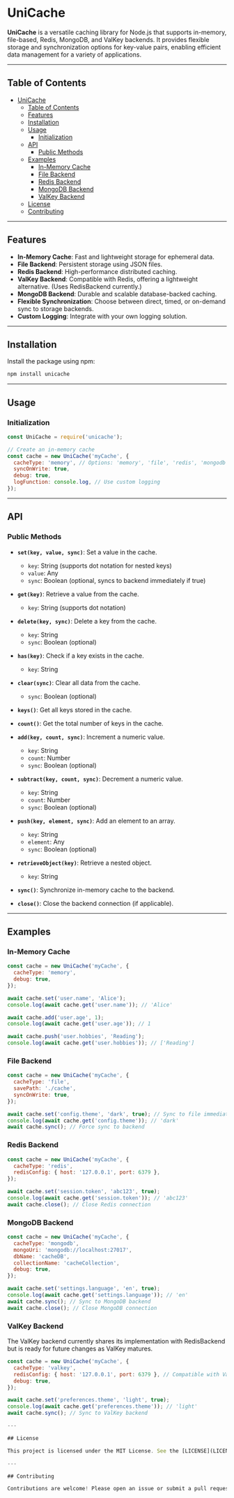 # UniCache

**UniCache** is a versatile caching library for Node.js that supports in-memory, file-based, Redis, MongoDB, and ValKey backends. It provides flexible storage and synchronization options for key-value pairs, enabling efficient data management for a variety of applications.

---

## Table of Contents
- [UniCache](#unicache)
  - [Table of Contents](#table-of-contents)
  - [Features](#features)
  - [Installation](#installation)
  - [Usage](#usage)
    - [Initialization](#initialization)
  - [API](#api)
    - [Public Methods](#public-methods)
  - [Examples](#examples)
    - [In-Memory Cache](#in-memory-cache)
    - [File Backend](#file-backend)
    - [Redis Backend](#redis-backend)
    - [MongoDB Backend](#mongodb-backend)
    - [ValKey Backend](#valkey-backend)
  - [License](#license)
  - [Contributing](#contributing)

---

## Features

- **In-Memory Cache**: Fast and lightweight storage for ephemeral data.
- **File Backend**: Persistent storage using JSON files.
- **Redis Backend**: High-performance distributed caching.
- **ValKey Backend**: Compatible with Redis, offering a lightweight alternative. (Uses RedisBackend currently.)
- **MongoDB Backend**: Durable and scalable database-backed caching.
- **Flexible Synchronization**: Choose between direct, timed, or on-demand sync to storage backends.
- **Custom Logging**: Integrate with your own logging solution.

---

## Installation

Install the package using npm:

```bash
npm install unicache
```

---

## Usage

### Initialization

```javascript
const UniCache = require('unicache');

// Create an in-memory cache
const cache = new UniCache('myCache', {
  cacheType: 'memory', // Options: 'memory', 'file', 'redis', 'mongodb', 'valkey'
  syncOnWrite: true,
  debug: true,
  logFunction: console.log, // Use custom logging
});
```

---

## API

### Public Methods

- **`set(key, value, sync)`**: Set a value in the cache.  
  - `key`: String (supports dot notation for nested keys)  
  - `value`: Any  
  - `sync`: Boolean (optional, syncs to backend immediately if true)

- **`get(key)`**: Retrieve a value from the cache.  
  - `key`: String (supports dot notation)

- **`delete(key, sync)`**: Delete a key from the cache.  
  - `key`: String  
  - `sync`: Boolean (optional)

- **`has(key)`**: Check if a key exists in the cache.  
  - `key`: String

- **`clear(sync)`**: Clear all data from the cache.  
  - `sync`: Boolean (optional)

- **`keys()`**: Get all keys stored in the cache.  

- **`count()`**: Get the total number of keys in the cache.  

- **`add(key, count, sync)`**: Increment a numeric value.  
  - `key`: String  
  - `count`: Number  
  - `sync`: Boolean (optional)

- **`subtract(key, count, sync)`**: Decrement a numeric value.  
  - `key`: String  
  - `count`: Number  
  - `sync`: Boolean (optional)

- **`push(key, element, sync)`**: Add an element to an array.  
  - `key`: String  
  - `element`: Any  
  - `sync`: Boolean (optional)

- **`retrieveObject(key)`**: Retrieve a nested object.  
  - `key`: String  

- **`sync()`**: Synchronize in-memory cache to the backend.  

- **`close()`**: Close the backend connection (if applicable).

---

## Examples

### In-Memory Cache

```javascript
const cache = new UniCache('myCache', {
  cacheType: 'memory',
  debug: true,
});

await cache.set('user.name', 'Alice');
console.log(await cache.get('user.name')); // 'Alice'

await cache.add('user.age', 1);
console.log(await cache.get('user.age')); // 1

await cache.push('user.hobbies', 'Reading');
console.log(await cache.get('user.hobbies')); // ['Reading']
```

### File Backend

```javascript
const cache = new UniCache('myCache', {
  cacheType: 'file',
  savePath: './cache',
  syncOnWrite: true,
});

await cache.set('config.theme', 'dark', true); // Sync to file immediately
console.log(await cache.get('config.theme')); // 'dark'
await cache.sync(); // Force sync to backend
```

### Redis Backend

```javascript
const cache = new UniCache('myCache', {
  cacheType: 'redis',
  redisConfig: { host: '127.0.0.1', port: 6379 },
});

await cache.set('session.token', 'abc123', true);
console.log(await cache.get('session.token')); // 'abc123'
await cache.close(); // Close Redis connection
```

### MongoDB Backend

```javascript
const cache = new UniCache('myCache', {
  cacheType: 'mongodb',
  mongoUri: 'mongodb://localhost:27017',
  dbName: 'cacheDB',
  collectionName: 'cacheCollection',
  debug: true,
});

await cache.set('settings.language', 'en', true);
console.log(await cache.get('settings.language')); // 'en'
await cache.sync(); // Sync to MongoDB backend
await cache.close(); // Close MongoDB connection
```

### ValKey Backend

The ValKey backend currently shares its implementation with RedisBackend but is ready for future changes as ValKey matures.

```javascript
const cache = new UniCache('myCache', {
  cacheType: 'valkey',
  redisConfig: { host: '127.0.0.1', port: 6379 }, // Compatible with ValKey
  debug: true,
});

await cache.set('preferences.theme', 'light', true);
console.log(await cache.get('preferences.theme')); // 'light'
await cache.sync(); // Sync to ValKey backend

---

## License

This project is licensed under the MIT License. See the [LICENSE](LICENSE) file for details.

---

## Contributing

Contributions are welcome! Please open an issue or submit a pull request on GitHub.

